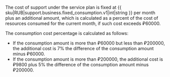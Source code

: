 The cost of support under the service plan is fixed at {{ sku|RUB|support.business.fixed_consumption.v1|int|string }} per month plus an additional amount, which is calculated as a percent of the cost of resources consumed for the current month, if such cost exceeds ₽60000.

The consumption cost percentage is calculated as follows:

* If the consumption amount is more than ₽60000 but less than ₽200000, the additional cost is 7% the difference of the consumption amount minus ₽60000.
* If the consumption amount is more than ₽200000, the additional cost is ₽9800 plus 5% the difference of the consumption amount minus ₽200000.